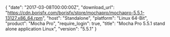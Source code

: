 {
  "date": "2017-03-08T00:00:00Z",
  "download_url": "https://cdn.borisfx.com/borisfx/store/mochapro/mochapro-5.5.1-13127.x86_64.rpm",
  "host": "Standalone",
  "platform": "Linux 64-Bit",
  "product": "Mocha Pro",
  "require_login": true,
  "title": "Mocha Pro 5.5.1 stand alone application Linux",
  "version": "5.5.1"
}
